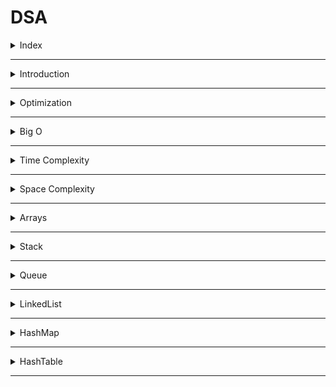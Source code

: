 # DSA

<details>
<summary>Index</summary>

## Index

- Introduction
- Optimization
- Big O
- Time Complexity
- Space Complexity
- Arrays
- Stack
- Queue
- Linked List
- HashMap
- HashTable

</details>

---

<details>
<summary>Introduction</summary>

## Introduction

- **DSA** stands for **Data Structures & Algorithms**.
- DSA helps find the best way to solve a problem.
- Data Structures allow us to store and organize data efficiently, We can easily access and perform operations on the data.
- Algorithm is the step-by-step process used to achieve a desired result.

![DSA](./Assets/00-dsa-basics/01-dsa.png)

### Why DSA ?

- DSA makes you a better Software Engineer.
- with DSA, we can run the application with Less Memory and Less Time.

### Data Structures

1. Array
2. Stack
3. Queue
4. Linked List

### Algorithms

1. Sorting
   - Bubble
   - Selection
   - Insertion
   - Quick
2. Searching
   - Linear
   - Binary

</details>

---

<details>
<summary>Optimization</summary>

## Optimization

Steps :

1. First, write the code for production.
2. Then, think about optimizing the algorithm.

### Example

Task : Find the sum of the first n natural numbers.

#### Initial Approach

- Algorithm : **for-loop**
- Time Complexity: **O(n)**

```js
const n = 10000000;
let sum = 0;
for (let i = 1; i <= n; i++) {
  // O(n)
  sum += i;
}
console.log(sum);
```

#### Optimized Approach

- Algorithm : **Mathematical formula**
- Time Complexity: **O(1)**

```js
const n = 10000000;
let sum = (n * (n + 1)) / 2; // O(1)
console.log(sum);
```

</details>

---

<details>
<summary>Big O</summary>

## Big O

- **Big O** notation helps us understand how algorithms perform by checking their efficiency.
- We can calculate the **Time complexity** and **Space complexity** by using **Big O** notation.
- Time complexity tells us how the runtime of an algorithm changes with a larger input.
- Space complexity tells us how much memory the algorithm uses with a larger input.

![Big O](./Assets/03-Big-O/01-bigO-graph.png)

</details>

---

<details>
<summary>Time Complexity</summary>

## Time Complexity

- Time complexity tells us how the runtime of an algorithm changes with a larger input.
- Its depending on Operating system like window, mac os...etc.

`Time Complexity -> Less Time -> Decrease the Number of Operations`

1. Constant Time
2. Linear Time
3. Quadratic Time
4. Logarithmic Time
5. Sorting
6. Recursion

### Constant Time **O(1)**

Constant time complexity means that the algorithm always takes the same amount of time to run, irrespective of the input size.

```js
// 01 Arithmetic Operations -> +, -, *, /, %
const sum = 2 + 3; // O(1)

// 02 Comparison Operations ->  ==, !=, <, >, <=,  >=
const isEven = 10 % 2 === 0; // O(1)

// 03 Boolean Operations -> !, &&, ||
const isTrue = true && false; // O(1)

// 04 Accessing Properties of Objects
const person = { name: "Alice" };
const name = person.name; // O(1)

// 05 Accessing elements by index

// Array
const colors = ["red", "green", "blue"];
const firstColor = colors[2]; // O(1)

// String
const message = "Hello";
const firstChar = message[2]; // O(1)

// 06 calculate Length

// Array
const numbers = [1, 2, 3];
const arrayLength = numbers.length; // O(1)

// String
const greeting = "Welcome";
const stringLength = greeting.length; // O(1)

// 07 Mathematical Formula
// sum of n natural numbers (1-100)
const n = 1000;
const sum = n(n + 1) / 2; // O(1)
```

### Linear Time **O(n)**

Linear time complexity means that as the input size increases, the algorithm's runtime also increases in a linear manner.

```js
// Array Traverse
// The loop needs to visit every element once.
const arr = [1, 2, 3, 4, 5];
let total = 0;
for (let i = 0; i < arr.length; i++) {
  // O(n)
  total += arr[i];
}
console.log(total);
```

### Quadratic Time **O(n^2)**

Quadratic time complexity means that as the input size increases, the runtime of the algorithm grows quadratically.

Quadratically : n input size

- [1] -> (1\*1) -> 1 Iterations
- [1,2] -> (2\*2) -> 4 Iterations
- [1,2,3] -> (3\*2) -> 9 Iterations

  ```js
  // Nested Loops

  const arr = [1, 2, 3, 4, 5];
  for (let i = 0; i < arr.length; i++) {
    for (let j = 0; j < arr.length; j++) {
      // O(n^2)
      console.log(arr[i], arr[j]);
    }
  }
  ```

### Logarithmic Time

Logarithmic Time means that as the input size increases, the runtime of the algorithm grows logarithmically.

- Binary search -> O(log_2 n) -> log base2 n
- Merge Sort -> O(n log n) -> n _ log n -> n _ log base2 n

logarithmically :

```shell
 log_2 1 = 0 because 2^0 = 1
 log_2 2 = 1 because 2^1 = 2
 log_2 4 = 2 because 2^2 = 4
 log_2 8 = 3 because 2^3 = 8 -> 2*2*2
```

### Recursion

it means that as the size of the input increases, the time it takes to run the function grows exponentially.

- Time Complexity : `2^n`

```js
// Factorial
function factorial(n) {
  if (n <= 1) {
    return 1;
  }
  return n * factorial(n - 1);
}

const result = factorial(5);
console.log(result);
```

</details>

---

<details>
<summary>Space Complexity</summary>

## Space

- How much memory take to execute the code is called **Space** Complexity.
- Space Complexity : Less Memory

</details>

---

<details>
<summary>Arrays</summary>

## Arrays

### Sorting

- Bubble
- Insertion
- Selection
- Quick

#### Bubble Sort

- Data Structure : Array
- Algorithm : Bubble Sort
- Time Complexity
  - Worst: **O(n^2)**
  - Average: **O(n^2)**
  - Best: **O(n)** -> when the array is already sorted

Bubble sort compares adjacent elements in a list, swapping them if they're in the wrong order, repeating until everything is sorted.

- Placing the 1st largest element at correct position.

![Bubble Sort](./Assets/02-sorting/sorting-images/01-bubble-sort.png)

<video src="./Assets/02-sorting/01-bubble-sort.mp4" controls></video>

```js
const arr = [2, 1, 5, 8, 4, 3, 7, 6];

for (let i = 0; i < arr.length; i++) {
  let isSorted = true;
  for (let j = 0; j < arr.length - 1; j++) {
    // O(n^2)
    if (arr[j] > arr[j + 1]) {
      isSorted = false;
      [arr[j], arr[j + 1]] = [arr[j + 1], arr[j]];
    }
  }

  if (isSorted) {
    break;
  }
}

console.log(arr); // [ 1, 2, 3, 4, 5, 6, 7, 8 ]
```

#### Insertion Sort

- Data Structure: Array
- Algorithm: Insertion Sort
- Time Complexity
  - Worst: **O(n^2)**
  - Average: **O(n^2)**
  - Best: **O(n)** -> when the array is already sorted

Insertion sort (move to backward direction) iteratively inserts each element from an unsorted list into its correct position within a sorted portion of the list.

![Insertion Sort](./Assets/02-sorting/sorting-images/03-insertion-sort.webp)

<video src="./Assets/02-sorting/03-insertion-sort.mp4" controls></video>

```js
const arr = [2, 1, 5, 8, 4, 3, 7, 6];

for (let i = 0; i < arr.length; i++) {
  const item = arr[i];
  let j = i - 1;

  while (j >= 0 && item < arr[j]) {
    // O(n)
    arr[j + 1] = arr[j];
    console.log(arr);
    j--;
  }

  arr[j + 1] = item;
}

console.log(arr); // [ 1, 2, 3, 4, 5, 6, 7, 8 ]
```

#### Selection Sort

- Data Structure: Array
- Algorithm: Selection Sort
- Time Complexity
  - Worst: **O(n^2)**
  - Average: **O(n^2)**
  - Best: **O(n^2)**

It repeatedly selects the smallest element from the unsorted part and swaps it with the element at the beginning of the unsorted part. This process continues until the entire list is sorted. The algorithm has a time complexity of O(n^2).

![Selection Sort](./Assets/02-sorting/sorting-images/02-selection-sort.png)

<video src="./Assets/02-sorting/02-selection-sort.mp4" controls></video>

```js
const arr = [2, 1, 5, 8, 4, 3, 7, 6];

for (let i = 0; i < arr.length - 1; i++) {
  let minIndex = i;

  for (let j = i + 1; j < arr.length; j++) {
    if (arr[j] < arr[minIndex]) {
      minIndex = j;
    }
  }

  // Swap
  if (minIndex !== i) {
    [arr[i], arr[minIndex]] = [arr[minIndex], arr[i]];
  }
}

console.log(arr); // [1, 2, 3, 4, 5, 6, 7, 8]
```

#### Quick Sort

- Data Structure: Array
- Algorithm: Quick Sort
- Time Complexity
  - Worst: **O(n^2)**
  - Average: **O(n log n)**
  - Best: **O(n log n)**

Quick Sort selects a pivot, divides the array into smaller and larger elements, recursively sorts these partitions, and combines them with the pivot to obtain a sorted array.

![Quick Sort](./Assets/02-sorting/sorting-images/04-quick-sort.png)

<video src="./Assets/02-sorting/04-quick-sort.mp4" controls></video>

```js
let arr = [2, 1, 5, 8, 4, 3, 7, 6];

function quickSort(arr) {
  // Time Complexity -> n log n

  if (arr.length <= 1) {
    return arr; // Base Condition
  }

  const pivot = arr[0];

  let leftArray = []; // lesser values
  let rightArray = []; // greater values
  let equalArray = []; // equal values -> Sometimes duplicate pivot

  for (let i = 0; i < arr.length; i++) {
    if (arr[i] < pivot) {
      leftArray.push(arr[i]);
    } else if (arr[i] > pivot) {
      rightArray.push(arr[i]);
    } else {
      equalArray.push(arr[i]);
    }
  }

  const result = [
    ...quickSort(leftArray),
    ...equalArray,
    ...quickSort(rightArray),
  ];
  return result;
}

const output = quickSort(arr);

console.log("Sorted array:", output);
```

### Searching

- Linear Search
- Binary Search

#### Linear Search

- Data Structure: Array
- Algorithm: Linear Search
- Time Complexity
  - Worst : **O(n)**
  - Average : **O(n)**
  - Best: \_\_O(1) -> when the target element is found at the beginning of the array.

Linear search checks each element in a list one by one for the target value, returning its index if found or "Not Found" otherwise.

```js
const arr = [2, 1, 5, 8, 4, 3, 7, 6];
const target = 3;

let output = null;
for (let i = 0; i < arr.length; i++) {
  // O(n)
  if (arr[i] === target) {
    output = i;
    break;
  }
}

console.log("Element found at index: " + output); // Element found at index: 5
```

#### Binary Search

- Data Structure: Array
- Algorithm: Binary Search
- Time Complexity :
  - Worst : **O(log n)**
  - Average : **O(log n)**
  - Best : **O(1)** -> when the target element is found at the middle of the array.

Binary search quickly finds a target value in a sorted array by repeatedly dividing the search range in half and checking the middle element, reducing the search area each time.

```js
const arr = [1, 2, 3, 4, 5, 6, 7, 8]; // Sorted Array
let target = 7; // Target Element

let startIndex = 0;
let endIndex = arr.length - 1;
let midIndex;
let found = false;

while (startIndex <= endIndex) {
  // O(log_2 n)
  midIndex = Math.floor((startIndex + endIndex) / 2); // takes minimum nearest integer

  if (arr[midIndex] == target) {
    found = true;
    break;
  } else if (arr[midIndex] < target) {
    startIndex = midIndex + 1;
  } else {
    endIndex = midIndex - 1;
  }
}

if (found) {
  console.log("Element found at index: " + midIndex); // Element found at index: 6
} else {
  console.log("Element Not Found");
}
```

</details>

---

<details>
<summary>Stack</summary>

## Stack

A stack is a linear data structure that follows the First-In-Last-Out (FILO) principle.

- FILO : First In Last Out

![Stack](./Assets/04-stack/01-stack.png)

### Example

- Pushing an element onto the stack is like adding a new plate on top.
- Popping an element removes the top plate from the stack.

### Operations

- push: Adds an element to the top of the stack.
- peek: Returns the top element without removing it.
- pop: Removes the top element from the stack.

```js
// Stack

/*
Data Structure : Stack -> FILO

Methods:
    * push() -> Add an item to the top of the stack
    * display() 
    * size()
    * isEmpty()
    * peek() -> Peeks at the top item of the stack without removing it
    * pop() -> Removes at the top item of the stack
*/

class Stack {
  constructor() {
    this.items = [];
  }

  push(item) {
    this.display().push(item);
  }

  display() {
    return this.items;
  }

  size() {
    return this.display().length;
  }

  isEmpty() {
    return this.size() === 0;
  }

  peek() {
    // Return the top item without removing it
    if (this.isEmpty()) {
      return null;
    } else {
      const topItem = this.display()[this.size() - 1];
      return topItem;
    }
  }

  pop() {
    if (this.isEmpty()) {
      return null;
    } else {
      let poppedItem = this.display().pop();
      return poppedItem;
    }
  }
}

// Instance
const stack = new Stack();
console.log(stack);

stack.push("data1");
console.log(stack.display());

stack.push("data2");
stack.push("data3");
stack.push("data4");

console.log(stack.display());

console.log(stack.isEmpty());

console.log(stack.size());

console.log(stack.peek());

console.log(stack.pop());

console.log(stack.size());

console.log(stack.display());
```

</details>

---

<details>
 <summary>Queue</summary>

## Queue

A Queue is a linear data structure that follows the First-In-First-Out (FIFO) principle.

- FIFO : First In First Out
  ![Queue](./Assets/05-queue/01-queue.png)
  ![Queue vs Stack](./Assets/05-queue/02-queue-vs-stack.png)

### Methods

- enqueue (Insert): Adds an element to the rear of the queue.
- Peek: Returns the element at the front of the queue without removing it.
- dequeue (Delete): Removes and returns the element from the front of the queue.

```js
// Queue

/*
Data Structure : Queue -> FIFO

Methods :
    * enqueue() -> Add an item to the top of the queue
    * display()
    * size()
    * isEmpty()
    * peek() -> Peeks at the first item of the queue without removing it
    * dequeue() -> Removes at the first element of the queue
*/

class Queue {
  constructor() {
    this.items = [];
  }

  enqueue(item) {
    this.display().push(item);
  }

  display() {
    return this.items;
  }

  size() {
    return this.display().length;
  }

  isEmpty() {
    return this.size() === 0;
  }

  peek() {
    if (this.isEmpty()) {
      return null;
    } else {
      const firstItem = this.display()[0];
      return firstItem;
    }
  }

  dequeue() {
    if (this.isEmpty()) {
      return null;
    } else {
      const shiftedItem = this.display().shift();
      return shiftedItem;
    }
  }
}

// Instance
const queue = new Queue();
console.log(queue);

queue.enqueue("data1");
console.log(queue);

console.log(queue.display());

queue.enqueue("data2");
queue.enqueue("data3");
queue.enqueue("data4");

console.log(queue.display());
console.log(queue.peek());

console.log(queue.size());
console.log(queue.dequeue());

console.log(queue.display());

console.log(queue.dequeue());

console.log(queue.display());
```

</details>

---

<details>
<summary>LinkedList</summary>

## LinkedList

A **linkedList** is a linear data structure which can store a collection of "nodes" connected together via links.

- Every node consists of the data and next (address of the next node).
- we no need to assign a memory in advance.
- Dynamic memory allocation

![Linked List](./Assets/06-linked-list/01-linkedlist.png)

![Linked List](./Assets/06-linked-list/02-linked-list.png)

### Disadvantages

Access Time: Elements must be accessed sequentially, making random access time linear O(n).

### Types of LinkedLists

- Singly LinkedList: Each node points to the next node in the sequence.
- Doubly LinkedList: Each node has two references, one to the next node and one to the previous node. we can traverse in in both forward and backward directions.
- Circular LinkedList: The last node points back to the first node, forming a circle.

#### Singly LinkedList

In a singly linked list, each node typically has two components

- Data: The value stored in the node.
- Next: A reference to the next node in the list.

```js
// LinkedList

/*
Data Structure : LinkedList -> Create linked Nodes

Every Node Contains data & next (reference link for next node)
*/

// Node Template
class Node {
  constructor(data) {
    this.data = data;
    this.next = null;
  }
}

// create node instances
const node1 = new Node("data1");
console.log(node1);

const node2 = new Node("data2");
console.log(node2);

const node3 = new Node("data3");
console.log(node3);

console.log("--------------");

/* ------> LinkedList <----- */
// connect the nodes
const head = node1; // The head is where we start
node1.next = node2;
node2.next = node3;

console.log(head);

console.log("--------------");

/* -----> Traverse on Each Node <----- */
let current = head;
while (current) {
  // current !==null
  console.log(current.data);
  current = current.next;
}

console.log("==========");
```

</details>

---

<details>
<summary>HashMap</summary>

## HashMap

A **HashMap** in JavaScript is a data structure that implements a collection of key-value pairs, allowing efficient insertion, deletion, and lookup operations.

- Key-Value Storage: Each element in a Map is stored as a key-value pair.
- Any Type of Keys: Unlike regular objects, keys in a Map can be of any type, including objects, functions, and primitive types.
- Ordered Entries: The insertion order of keys is preserved in a Map.
- Size Property: A Map has a size property that returns the number of key-value pairs in it.
- Efficient Operations: Provides efficient methods for operations like getting, setting, and checking the existence of elements.

### Comparing with Objects

- Objects can only have strings and symbols as keys, while Map can have keys of any type.
- The order of keys in Objects is not guaranteed, whereas Map maintains the insertion order.
- Map has a built-in size property, while for Objects, you need to manually track the size or use Object.keys(obj).length.

### creating Map

```js
// HashMap
/*
data STructure : Map

Methods :
    * set()
    * has()
    * get()
    * size()
    * delete()
    * keys()
    * values()
    * entries()
    * clear()
*/

// Create HashMap
const mymap = new Map();
console.log(mymap);

// Add Elements
mymap.set("key", "value");
mymap.set(2, "I am Number");

let arrayKey = [1, 2, 3];
mymap.set(arrayKey, "I am Array");

let objectKey = { a: 1, b: 2, c: 3 };
mymap.set(objectKey, "I am Object");

console.log(mymap);

console.log("---------");

// Checking Existance
console.log(mymap.has("key")); // true

console.log("---------");

// Accessing Elements
console.log(mymap.get("key"));
console.log(mymap.get(2));
console.log(mymap.get(arrayKey));
console.log(mymap.get(objectKey));

console.log("------------");

// Checking Size
console.log(mymap.size);

// delete Elements
mymap.delete("key");
console.log(mymap);

console.log(mymap.size);

console.log("-------------");

// Iterating using for-loop
for (let [key, value] of mymap) {
  console.log(key, value);
}

console.log("----------");

// Iterating using forEach
mymap.forEach((value, key) => {
  console.log(key, value);
});

console.log("--------------");

console.log(mymap.keys());
console.log(mymap.values());
console.log(mymap.entries());

console.log("----------");

// Clear All Elements
mymap.clear();

console.log(mymap);

console.log("===========");
```

</details>

---

<details>
<summary>HashTable</summary>

## HashTable

A HashTable is a data structure that stores key-value pairs and retrieve a key-value pairs very quickly. It's like a special kind of dictionary.

- It is designed to provide fast insertion, deletion, and retrieval of elements based on their keys.
- A hash table is a data structure that organizes data using a technique called hashing.
- It stores key-value pairs, where each key is unique. When we want to store or retrieve a value, we use a hash function to convert the key into an index in an array.
- This allows us to quickly locate the value associated with a given key without needing to search through the entire collection.

</details>

---
